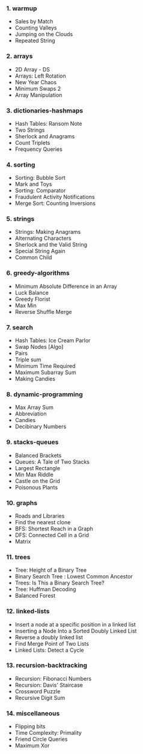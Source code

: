 ### 1. warmup
- Sales by Match
- Counting Valleys
- Jumping on the Clouds
- Repeated String


### 2. arrays
- 2D Array - DS
- Arrays: Left Rotation
- New Year Chaos
- Minimum Swaps 2
- Array Manipulation


### 3. dictionaries-hashmaps
- Hash Tables: Ransom Note
- Two Strings
- Sherlock and Anagrams
- Count Triplets
- Frequency Queries


### 4. sorting
- Sorting: Bubble Sort
- Mark and Toys
- Sorting: Comparator
- Fraudulent Activity Notifications
- Merge Sort: Counting Inversions


### 5. strings
- Strings: Making Anagrams
- Alternating Characters
- Sherlock and the Valid String
- Special String Again
- Common Child


### 6. greedy-algorithms
- Minimum Absolute Difference in an Array
- Luck Balance
- Greedy Florist
- Max Min
- Reverse Shuffle Merge


### 7. search
- Hash Tables: Ice Cream Parlor
- Swap Nodes [Algo]
- Pairs
- Triple sum
- Minimum Time Required
- Maximum Subarray Sum
- Making Candies


### 8. dynamic-programming
- Max Array Sum
- Abbreviation
- Candies
- Decibinary Numbers


### 9. stacks-queues
- Balanced Brackets
- Queues: A Tale of Two Stacks
- Largest Rectangle
- Min Max Riddle
- Castle on the Grid
- Poisonous Plants


### 10. graphs
- Roads and Libraries
- Find the nearest clone
- BFS: Shortest Reach in a Graph
- DFS: Connected Cell in a Grid
- Matrix


### 11. trees
- Tree: Height of a Binary Tree
- Binary Search Tree : Lowest Common Ancestor
- Trees: Is This a Binary Search Tree?
- Tree: Huffman Decoding
- Balanced Forest


### 12. linked-lists
- Insert a node at a specific position in a linked list
- Inserting a Node Into a Sorted Doubly Linked List
- Reverse a doubly linked list
- Find Merge Point of Two Lists
- Linked Lists: Detect a Cycle


### 13. recursion-backtracking
- Recursion: Fibonacci Numbers
- Recursion: Davis' Staircase
- Crossword Puzzle
- Recursive Digit Sum


### 14. miscellaneous
- Flipping bits
- Time Complexity: Primality
- Friend Circle Queries
- Maximum Xor
